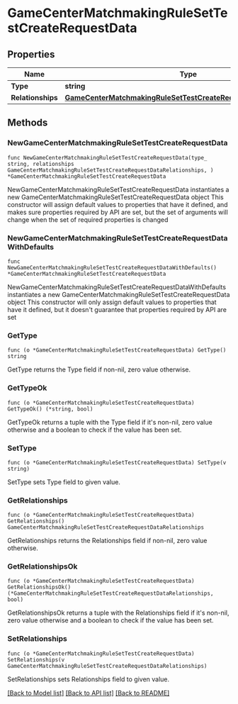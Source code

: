 # GameCenterMatchmakingRuleSetTestCreateRequestData

## Properties

Name | Type | Description | Notes
------------ | ------------- | ------------- | -------------
**Type** | **string** |  | 
**Relationships** | [**GameCenterMatchmakingRuleSetTestCreateRequestDataRelationships**](GameCenterMatchmakingRuleSetTestCreateRequestDataRelationships.md) |  | 

## Methods

### NewGameCenterMatchmakingRuleSetTestCreateRequestData

`func NewGameCenterMatchmakingRuleSetTestCreateRequestData(type_ string, relationships GameCenterMatchmakingRuleSetTestCreateRequestDataRelationships, ) *GameCenterMatchmakingRuleSetTestCreateRequestData`

NewGameCenterMatchmakingRuleSetTestCreateRequestData instantiates a new GameCenterMatchmakingRuleSetTestCreateRequestData object
This constructor will assign default values to properties that have it defined,
and makes sure properties required by API are set, but the set of arguments
will change when the set of required properties is changed

### NewGameCenterMatchmakingRuleSetTestCreateRequestDataWithDefaults

`func NewGameCenterMatchmakingRuleSetTestCreateRequestDataWithDefaults() *GameCenterMatchmakingRuleSetTestCreateRequestData`

NewGameCenterMatchmakingRuleSetTestCreateRequestDataWithDefaults instantiates a new GameCenterMatchmakingRuleSetTestCreateRequestData object
This constructor will only assign default values to properties that have it defined,
but it doesn't guarantee that properties required by API are set

### GetType

`func (o *GameCenterMatchmakingRuleSetTestCreateRequestData) GetType() string`

GetType returns the Type field if non-nil, zero value otherwise.

### GetTypeOk

`func (o *GameCenterMatchmakingRuleSetTestCreateRequestData) GetTypeOk() (*string, bool)`

GetTypeOk returns a tuple with the Type field if it's non-nil, zero value otherwise
and a boolean to check if the value has been set.

### SetType

`func (o *GameCenterMatchmakingRuleSetTestCreateRequestData) SetType(v string)`

SetType sets Type field to given value.


### GetRelationships

`func (o *GameCenterMatchmakingRuleSetTestCreateRequestData) GetRelationships() GameCenterMatchmakingRuleSetTestCreateRequestDataRelationships`

GetRelationships returns the Relationships field if non-nil, zero value otherwise.

### GetRelationshipsOk

`func (o *GameCenterMatchmakingRuleSetTestCreateRequestData) GetRelationshipsOk() (*GameCenterMatchmakingRuleSetTestCreateRequestDataRelationships, bool)`

GetRelationshipsOk returns a tuple with the Relationships field if it's non-nil, zero value otherwise
and a boolean to check if the value has been set.

### SetRelationships

`func (o *GameCenterMatchmakingRuleSetTestCreateRequestData) SetRelationships(v GameCenterMatchmakingRuleSetTestCreateRequestDataRelationships)`

SetRelationships sets Relationships field to given value.



[[Back to Model list]](../README.md#documentation-for-models) [[Back to API list]](../README.md#documentation-for-api-endpoints) [[Back to README]](../README.md)


